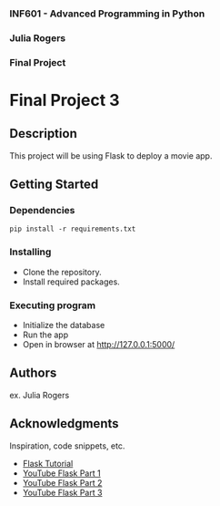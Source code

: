 ### INF601 - Advanced Programming in Python
### Julia Rogers
### Final Project

# Final Project 3

## Description

This project will be using Flask to deploy a movie app.

## Getting Started
 
### Dependencies

```
pip install -r requirements.txt
```

### Installing

* Clone the repository.
* Install required packages.

### Executing program

* Initialize the database
* Run the app
* Open in browser at http://127.0.0.1:5000/

## Authors

ex. Julia Rogers

## Acknowledgments

Inspiration, code snippets, etc.
* [Flask Tutorial](https://flask.palletsprojects.com/en/stable/tutorial/)
* [YouTube Flask Part 1](https://www.youtube.com/watch?v=Yry14DldSvs)
* [YouTube Flask Part 2](https://www.youtube.com/watch?v=ueZepb0qFvA)
* [YouTube Flask Part 3](https://www.youtube.com/watch?v=WuT-bi6ctjc)
